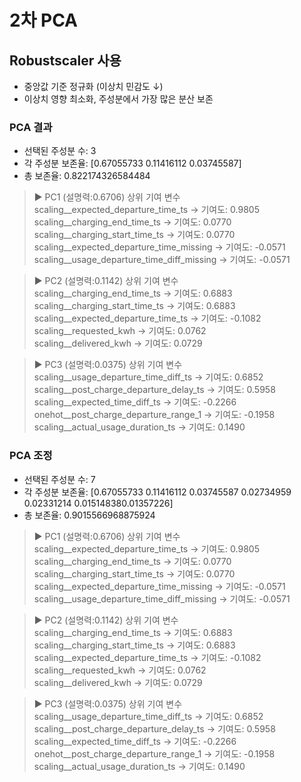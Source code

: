 # 2차 PCA
## Robustscaler 사용
- 중앙값 기준 정규화 (이상치 민감도 ↓)
- 이상치 영향 최소화, 주성분에서 가장 많은 분산 보존
### PCA 결과

- 선택된 주성분 수: 3
- 각 주성분 보존율: [0.67055733 0.11416112 0.03745587]
- 총 보존율: 0.822174326584484

>▶️ PC1 (설명력:0.6706) 상위 기여 변수<br/>
  scaling__expected_departure_time_ts → 기여도: 0.9805<br/>
  scaling__charging_end_time_ts  → 기여도: 0.0770<br/>
  scaling__charging_start_time_ts → 기여도: 0.0770<br/>
  scaling__expected_departure_time_missing → 기여도: -0.0571<br/>
  scaling__usage_departure_time_diff_missing → 기여도: -0.0571<br/>

>▶️ PC2 (설명력:0.1142) 상위 기여 변수<br/>
  scaling__charging_end_time_ts  → 기여도: 0.6883<br/>
  scaling__charging_start_time_ts → 기여도: 0.6883<br/>
  scaling__expected_departure_time_ts → 기여도: -0.1082<br/>
  scaling__requested_kwh         → 기여도: 0.0762<br/>
  scaling__delivered_kwh         → 기여도: 0.0729<br/>

>▶️ PC3 (설명력:0.0375) 상위 기여 변수<br/>
  scaling__usage_departure_time_diff_ts → 기여도: 0.6852<br/>
  scaling__post_charge_departure_delay_ts → 기여도: 0.5958<br/>
  scaling__expected_time_diff_ts → 기여도: -0.2266<br/>
  onehot__post_charge_departure_range_1 → 기여도: -0.1958<br/>
  scaling__actual_usage_duration_ts → 기여도: 0.1490<br/>

### PCA 조정 
- 선택된 주성분 수: 7
- 각 주성분 보존율: [0.67055733 0.11416112 0.03745587 0.02734959 0.02331214 0.015148380.01357226]
- 총 보존율: 0.9015566968875924

>▶️ PC1 (설명력:0.6706) 상위 기여 변수<br/>
  scaling__expected_departure_time_ts → 기여도: 0.9805<br/>
  scaling__charging_end_time_ts  → 기여도: 0.0770<br/>
  scaling__charging_start_time_ts → 기여도: 0.0770<br/>
  scaling__expected_departure_time_missing → 기여도: -0.0571<br/>
  scaling__usage_departure_time_diff_missing → 기여도: -0.0571<br/>

>▶️ PC2 (설명력:0.1142) 상위 기여 변수<br/>
  scaling__charging_end_time_ts  → 기여도: 0.6883<br/>
  scaling__charging_start_time_ts → 기여도: 0.6883<br/>
  scaling__expected_departure_time_ts → 기여도: -0.1082<br/>
  scaling__requested_kwh         → 기여도: 0.0762<br/>
  scaling__delivered_kwh         → 기여도: 0.0729<br/>

>▶️ PC3 (설명력:0.0375) 상위 기여 변수<br/>
  scaling__usage_departure_time_diff_ts → 기여도: 0.6852<br/>
  scaling__post_charge_departure_delay_ts → 기여도: 0.5958<br/>
  scaling__expected_time_diff_ts → 기여도: -0.2266<br/>
  onehot__post_charge_departure_range_1 → 기여도: -0.1958<br/>
  scaling__actual_usage_duration_ts → 기여도: 0.1490<br/>
